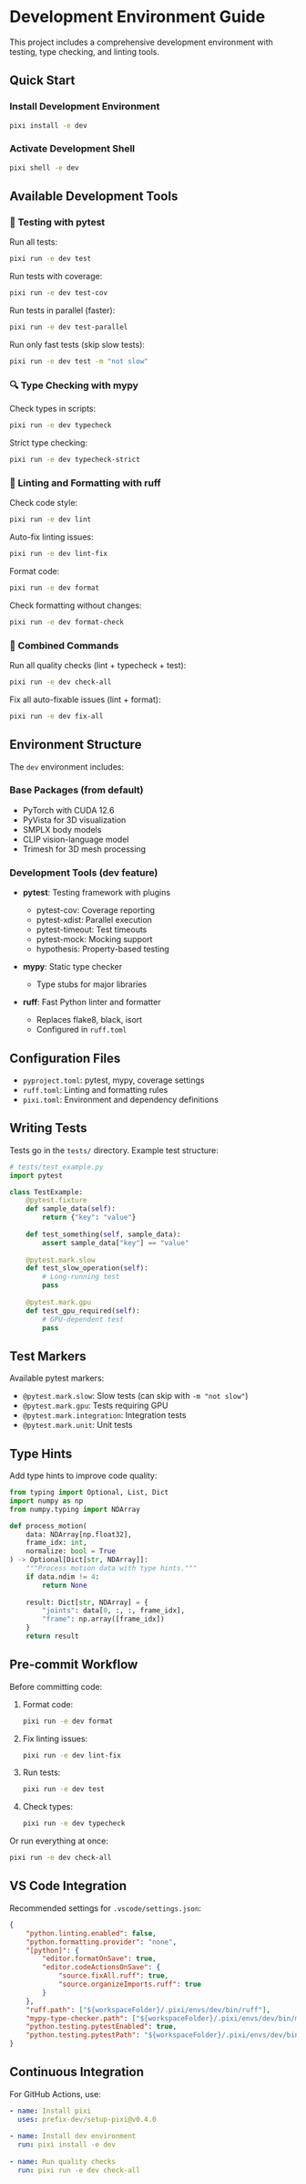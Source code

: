 # Development Environment Guide

This project includes a comprehensive development environment with testing, type checking, and linting tools.

## Quick Start

### Install Development Environment
```bash
pixi install -e dev
```

### Activate Development Shell
```bash
pixi shell -e dev
```

## Available Development Tools

### 🧪 Testing with pytest

Run all tests:
```bash
pixi run -e dev test
```

Run tests with coverage:
```bash
pixi run -e dev test-cov
```

Run tests in parallel (faster):
```bash
pixi run -e dev test-parallel
```

Run only fast tests (skip slow tests):
```bash
pixi run -e dev test -m "not slow"
```

### 🔍 Type Checking with mypy

Check types in scripts:
```bash
pixi run -e dev typecheck
```

Strict type checking:
```bash
pixi run -e dev typecheck-strict
```

### 🎨 Linting and Formatting with ruff

Check code style:
```bash
pixi run -e dev lint
```

Auto-fix linting issues:
```bash
pixi run -e dev lint-fix
```

Format code:
```bash
pixi run -e dev format
```

Check formatting without changes:
```bash
pixi run -e dev format-check
```

### 🚀 Combined Commands

Run all quality checks (lint + typecheck + test):
```bash
pixi run -e dev check-all
```

Fix all auto-fixable issues (lint + format):
```bash
pixi run -e dev fix-all
```

## Environment Structure

The `dev` environment includes:

### Base Packages (from default)
- PyTorch with CUDA 12.6
- PyVista for 3D visualization
- SMPLX body models
- CLIP vision-language model
- Trimesh for 3D mesh processing

### Development Tools (dev feature)
- **pytest**: Testing framework with plugins
  - pytest-cov: Coverage reporting
  - pytest-xdist: Parallel execution
  - pytest-timeout: Test timeouts
  - pytest-mock: Mocking support
  - hypothesis: Property-based testing

- **mypy**: Static type checker
  - Type stubs for major libraries

- **ruff**: Fast Python linter and formatter
  - Replaces flake8, black, isort
  - Configured in `ruff.toml`

## Configuration Files

- `pyproject.toml`: pytest, mypy, coverage settings
- `ruff.toml`: Linting and formatting rules
- `pixi.toml`: Environment and dependency definitions

## Writing Tests

Tests go in the `tests/` directory. Example test structure:

```python
# tests/test_example.py
import pytest

class TestExample:
    @pytest.fixture
    def sample_data(self):
        return {"key": "value"}
    
    def test_something(self, sample_data):
        assert sample_data["key"] == "value"
    
    @pytest.mark.slow
    def test_slow_operation(self):
        # Long-running test
        pass
    
    @pytest.mark.gpu
    def test_gpu_required(self):
        # GPU-dependent test
        pass
```

## Test Markers

Available pytest markers:
- `@pytest.mark.slow`: Slow tests (can skip with `-m "not slow"`)
- `@pytest.mark.gpu`: Tests requiring GPU
- `@pytest.mark.integration`: Integration tests
- `@pytest.mark.unit`: Unit tests

## Type Hints

Add type hints to improve code quality:

```python
from typing import Optional, List, Dict
import numpy as np
from numpy.typing import NDArray

def process_motion(
    data: NDArray[np.float32],
    frame_idx: int,
    normalize: bool = True
) -> Optional[Dict[str, NDArray]]:
    """Process motion data with type hints."""
    if data.ndim != 4:
        return None
    
    result: Dict[str, NDArray] = {
        "joints": data[0, :, :, frame_idx],
        "frame": np.array([frame_idx])
    }
    return result
```

## Pre-commit Workflow

Before committing code:

1. Format code:
   ```bash
   pixi run -e dev format
   ```

2. Fix linting issues:
   ```bash
   pixi run -e dev lint-fix
   ```

3. Run tests:
   ```bash
   pixi run -e dev test
   ```

4. Check types:
   ```bash
   pixi run -e dev typecheck
   ```

Or run everything at once:
```bash
pixi run -e dev check-all
```

## VS Code Integration

Recommended settings for `.vscode/settings.json`:

```json
{
    "python.linting.enabled": false,
    "python.formatting.provider": "none",
    "[python]": {
        "editor.formatOnSave": true,
        "editor.codeActionsOnSave": {
            "source.fixAll.ruff": true,
            "source.organizeImports.ruff": true
        }
    },
    "ruff.path": ["${workspaceFolder}/.pixi/envs/dev/bin/ruff"],
    "mypy-type-checker.path": ["${workspaceFolder}/.pixi/envs/dev/bin/mypy"],
    "python.testing.pytestEnabled": true,
    "python.testing.pytestPath": "${workspaceFolder}/.pixi/envs/dev/bin/pytest"
}
```

## Continuous Integration

For GitHub Actions, use:

```yaml
- name: Install pixi
  uses: prefix-dev/setup-pixi@v0.4.0
  
- name: Install dev environment
  run: pixi install -e dev
  
- name: Run quality checks
  run: pixi run -e dev check-all
```